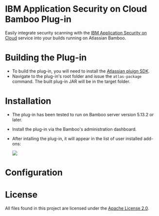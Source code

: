 # IBM Application Security on Cloud Bamboo Plug-in

Easily integrate security scanning with the [IBM Application Security on Cloud](https://appscan.ibmcloud.com) service into your builds running on Atlassian Bamboo.

# Building the Plug-in

- To build the plug-in, you will need to install the [Atlassian pluign SDK](https://developer.atlassian.com/docs/getting-started).
- Navigate to the plug-in's root folder and issue the `atlas-package` command. The built plug-in JAR will be in the target folder.

# Installation

- The plug-in has been tested to run on Bamboo server version 5.13.2 or later.
- Install the plug-in via the Bamboo's administration dashboard.
- After intalling the plug-in, it will appear in the list of user installed add-ons:

   ![](https://github.com/AppSecDev/asoc-bamboo-plugin/blob/master/images/Snap1.png)

# Configuration



# License

All files found in this project are licensed under the [Apache License 2.0](LICENSE).

